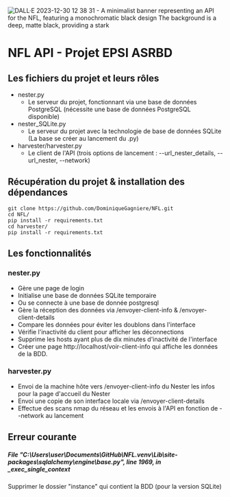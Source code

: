 ![DALL·E 2023-12-30 12 38 31 - A minimalist banner representing an API for the NFL, featuring a monochromatic black design  The background is a deep, matte black, providing a stark ](https://github.com/DominiqueGagniere/NFL/assets/78609360/6b543220-b22d-4182-a9d2-2f9dcf040df9)
# NFL API - Projet EPSI ASRBD  
## Les fichiers du projet et leurs rôles 
- nester.py 
    - Le serveur du projet, fonctionnant via une base de données PostgreSQL (nécessite une base de données PostgreSQL disponible)
- nester_SQLite.py 
    - Le serveur du projet avec la technologie de base de données SQLite (La base se créer au lancement du .py)
- harvester/harvester.py 
    - Le client de l'API (trois options de lancement : --url_nester_details, --url_nester, --network)


## Récupération du projet & installation des dépendances 
```
git clone https://github.com/DominiqueGagniere/NFL.git
cd NFL/
pip install -r requirements.txt
cd harvester/
pip install -r requirements.txt
```
## Les fonctionnalités 
### nester.py 
- Gère une page de login
- Initialise une base de données SQLite temporaire
- Ou se connecte à une base de donnée postgresql 
- Gère la réception des données via /envoyer-client-info & /envoyer-client-details
- Compare les données pour éviter les doublons dans l'interface
- Vérifie l'inactivité du client pour afficher les déconnections 
- Supprime les hosts ayant plus de dix minutes d'inactivité de l'interface
- Créer une page http://localhost/voir-client-info qui affiche les données de la BDD. 

### harvester.py 
- Envoi de la machine hôte vers /envoyer-client-info du Nester les infos pour la page d'accueil du Nester
- Envoi une copie de son interface locale via /envoyer-client-details
- Effectue des scans nmap du réseau et les envois à l'API en fonction de --network au lancement  

## Erreur courante 
##### File "C:\Users\user\Documents\GitHub\NFL\.venv\Lib\site-packages\sqlalchemy\engine\base.py", line 1969, in _exec_single_context
Supprimer le dossier "instance" qui contient la BDD (pour la version SQLite)
